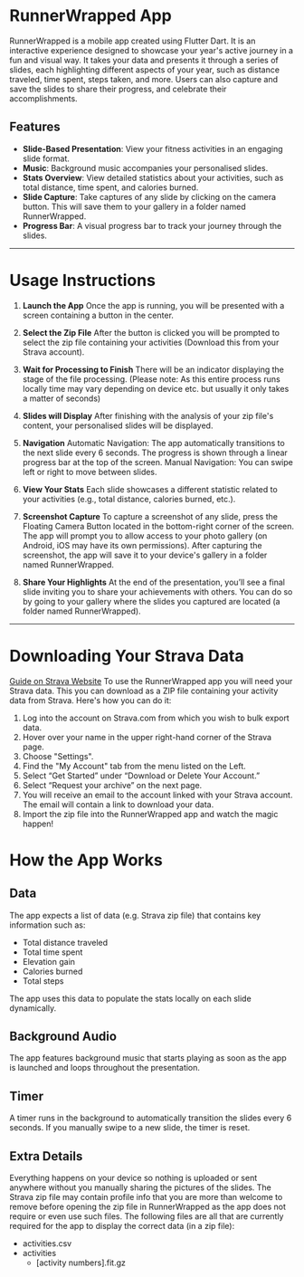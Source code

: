 # RunnerWrapped App

RunnerWrapped is a mobile app created using Flutter Dart. It is an interactive experience designed to showcase your year's active journey in a fun and visual way. It takes your data and presents it through a series of slides, each highlighting different aspects of your year, such as distance traveled, time spent, steps taken, and more. Users can also capture and save the slides to share their progress, and celebrate their accomplishments.

## Features

- **Slide-Based Presentation**: View your fitness activities in an engaging slide format.
- **Music**: Background music accompanies your personalised slides.
- **Stats Overview**: View detailed statistics about your activities, such as total distance, time spent, and calories burned.
- **Slide Capture**: Take captures of any slide by clicking on the camera button. This will save them to your gallery in a folder named RunnerWrapped.
- **Progress Bar**: A visual progress bar to track your journey through the slides.

---

# Usage Instructions
1. **Launch the App**
   Once the app is running, you will be presented with a screen containing a button in the center.

2. **Select the Zip File**
   After the button is clicked you will be prompted to select the zip file containing your activities (Download this from your Strava account).

3. **Wait for Processing to Finish**
   There will be an indicator displaying the stage of the file processing. (Please note: As this entire process runs locally time may vary depending on device etc. but usually it only takes a matter of seconds)

4. **Slides will Display**
   After finishing with the analysis of your zip file's content, your personalised slides will be displayed.

2. **Navigation**
   Automatic Navigation: The app automatically transitions to the next slide every 6 seconds. The progress is shown through a linear progress bar at the top of the screen.
   Manual Navigation: You can swipe left or right to move between slides.
3. **View Your Stats**
   Each slide showcases a different statistic related to your activities (e.g., total distance, calories burned, etc.).
4. **Screenshot Capture**
   To capture a screenshot of any slide, press the Floating Camera Button located in the bottom-right corner of the screen.
   The app will prompt you to allow access to your photo gallery (on Android, iOS may have its own permissions).
   After capturing the screenshot, the app will save it to your device's gallery in a folder named RunnerWrapped.
5. **Share Your Highlights**
   At the end of the presentation, you’ll see a final slide inviting you to share your achievements with others. You can do so by going to your gallery where the slides you captured are located (a folder named RunnerWrapped).

---

# Downloading Your Strava Data
[Guide on Strava Website](https://support.strava.com/hc/en-us/articles/216918437-Exporting-your-Data-and-Bulk-Export#h_01GG58HC4F1BGQ9PQZZVANN6WF)
To use the RunnerWrapped app you will need your Strava data. This you can download as a ZIP file containing your activity data from Strava. Here's how you can do it:


1. Log into the account on Strava.com from which you wish to bulk export data.
2. Hover over your name in the upper right-hand corner of the Strava page.
3. Choose "Settings".
4. Find the "My Account" tab from the menu listed on the Left.
5. Select “Get Started” under “Download or Delete Your Account.”
6. Select “Request your archive” on the next page.
7. You will receive an email to the account linked with your Strava account. The email will contain a link to download your data.
8. Import the zip file into the RunnerWrapped app and watch the magic happen!


# How the App Works
## Data
The app expects a list of data (e.g. Strava zip file) that contains key information such as:

- Total distance traveled
- Total time spent
- Elevation gain
- Calories burned
- Total steps

The app uses this data to populate the stats locally on each slide dynamically.

## Background Audio
The app features background music that starts playing as soon as the app is launched and loops throughout the presentation.

## Timer
A timer runs in the background to automatically transition the slides every 6 seconds. If you manually swipe to a new slide, the timer is reset.

## Extra Details
Everything happens on your device so nothing is uploaded or sent anywhere without you manually sharing the pictures of the slides.
The Strava zip file may contain profile info that you are more than welcome to remove before opening the zip file in RunnerWrapped as the app does not require or even use such files. The following files are all that are currently required for the app to display the correct data (in a zip file):
- activities.csv
- activities
  - \[activity numbers].fit.gz

